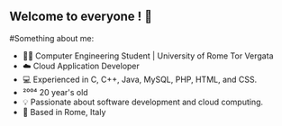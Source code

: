 ## Welcome to everyone ! 👋
#Something about me:

- 👨‍💻 Computer Engineering Student | University of Rome Tor Vergata
- ☁️ Cloud Application Developer
- 💻 Experienced in C, C++, Java, MySQL, PHP, HTML, and CSS.
- ²⁰⁰⁴ 20 year's old
- 💡 Passionate about software development and cloud computing.
- 📍 Based in Rome, Italy


<!--
**jayasuriyanicol/jayasuriyanicol** is a ✨ _special_ ✨ repository because its `README.md` (this file) appears on your GitHub profile.

Here are some ideas to get you started:

- 👨‍💻 Computer Engineering Student | University of Rome Tor Vergata
- ☁️ Cloud Application Developer
- 💻 Experienced in C, C++, Java, MySQL, PHP, HTML, and CSS.
- ²⁰⁰⁴ 20 year's old
- 💡 Passionate about software development and cloud computing.
- 📍 Based in Rome, Italy

-->
